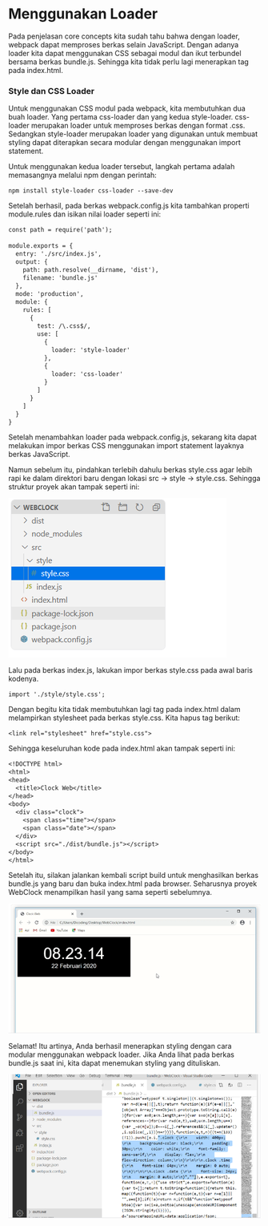 # Menggunakan Loader
Pada penjelasan core concepts kita sudah tahu bahwa dengan loader, webpack dapat memproses berkas selain JavaScript. Dengan adanya loader kita dapat menggunakan CSS sebagai modul dan ikut terbundel bersama berkas bundle.js. Sehingga kita tidak perlu lagi menerapkan tag <link> pada index.html.

### Style dan CSS Loader
Untuk menggunakan CSS modul pada webpack, kita membutuhkan dua buah loader. Yang pertama css-loader dan yang kedua style-loader. css-loader merupakan loader untuk memproses berkas dengan format .css. Sedangkan style-loader merupakan loader yang digunakan untuk membuat styling dapat diterapkan secara modular dengan menggunakan import statement. 

Untuk menggunakan kedua loader tersebut, langkah pertama adalah memasangnya melalui npm dengan perintah: 

```
npm install style-loader css-loader --save-dev
```

Setelah berhasil, pada berkas webpack.config.js kita tambahkan properti module.rules dan isikan nilai loader seperti ini:

```
const path = require('path');
 
module.exports = {
  entry: './src/index.js',
  output: {
    path: path.resolve(__dirname, 'dist'),
    filename: 'bundle.js'
  },
  mode: 'production',
  module: {
    rules: [
      {
        test: /\.css$/,
        use: [
          {
            loader: 'style-loader'
          },
          {
            loader: 'css-loader'
          }
        ]
      }
    ]
  }
}
```

Setelah menambahkan loader pada webpack.config.js, sekarang kita dapat melakukan impor berkas CSS menggunakan import statement layaknya berkas JavaScript.

Namun sebelum itu, pindahkan terlebih dahulu berkas style.css agar lebih rapi ke dalam direktori baru dengan lokasi src -> style -> style.css. Sehingga struktur proyek akan tampak seperti ini:

![Alt text](image-9.png)

Lalu pada berkas index.js, lakukan impor berkas style.css pada awal baris kodenya.

```
import './style/style.css';
```

Dengan begitu kita tidak membutuhkan lagi tag <link> pada index.html dalam melampirkan stylesheet pada berkas style.css. Kita hapus tag <link> berikut:

```
<link rel="stylesheet" href="style.css">
```

Sehingga keseluruhan kode pada index.html akan tampak seperti ini:

```
<!DOCTYPE html>
<html>
<head>
  <title>Clock Web</title>
</head>
<body>
  <div class="clock">
    <span class="time"></span>
    <span class="date"></span>
  </div>
  <script src="./dist/bundle.js"></script>
</body>
</html>
```

Setelah itu, silakan jalankan kembali script build untuk menghasilkan berkas bundle.js yang baru dan buka index.html pada browser. Seharusnya proyek WebClock menampilkan hasil yang sama seperti sebelumnya.

![Alt text](image-10.png)

Selamat! Itu artinya, Anda berhasil menerapkan styling dengan cara modular menggunakan webpack loader. Jika Anda lihat pada berkas bundle.js saat ini, kita dapat menemukan styling yang dituliskan. 

![Alt text](image-11.png)